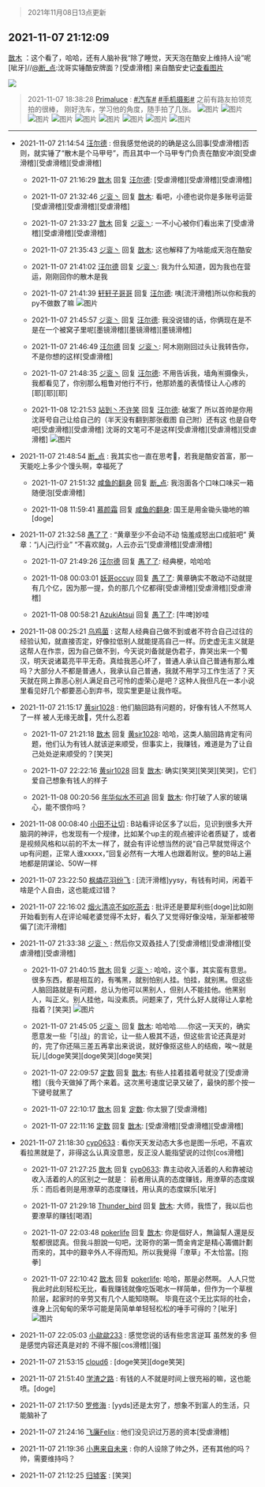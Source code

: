 > 2021年11月08日13点更新
<link rel="stylesheet" href="https://cdn.jsdelivr.net/gh/taotie6/sampleJSON@main/css/photo_show.css">
<meta name="referrer" content="no-referrer" />


 ## 2021-11-07 21:12:09 

 [㪚木](https://www.coolapk.com/feed/31298486?shareKey=MGJhNzBkZjM2Njg1NjE4N2RiZmY~) ：这个看了，哈哈，还有人脑补我“除了睡觉，天天泡在酷安上维持人设”呢[呲牙]//<a class="feed-link-uname" href="/u/断_点">@断_点</a>:沈哥实锤酷安牌面？[受虐滑稽]
来自酷安史记<a class="feed-forward-pic" href="http://image.coolapk.com/feed/2021/1107/21/3301521_0195_8464@621x466.jpg">查看图片</a> 

<div class="album">
<img class="img-item" src="https://image.coolapk.com/feed/2021/1107/21/1081091_b6e73a3a_0728_3079@1080x3261.jpeg" />
</div>

> 2021-11-07 18:38:28 
> [Primaluce](https://www.coolapk.com/feed/31294915?shareKey=YjBlZjJkNzdmYjljNjE4N2RiZmY~) : <a class="feed-link-tag" href="/t/汽车?type=0">#汽车#</a> <a class="feed-link-tag" href="/t/手机摄影?type=0">#手机摄影#</a> 之前有路友拍领克拍的很棒， 刚好洗车，学习他的角度，随手拍了几张。 
![图片](https://image.coolapk.com/feed/2021/1107/18/1557649_1471_2532@2880x2880.jpg)
![图片](https://image.coolapk.com/feed/2021/1107/18/1557649_1472_5671@2880x2880.jpg)
![图片](https://image.coolapk.com/feed/2021/1107/18/1557649_1472_6153@2880x2880.jpg)
![图片](https://image.coolapk.com/feed/2021/1107/18/1557649_1471_8849@2880x2880.jpg)
![图片](https://image.coolapk.com/feed/2021/1107/18/1557649_1471_7558@2880x2880.jpg)
![图片](https://image.coolapk.com/feed/2021/1107/18/1557649_1472_6639@2880x2880.jpg)
![图片](https://image.coolapk.com/feed/2021/1107/18/1557649_1473_6768@2780x2780.jpg)
![图片](https://image.coolapk.com/feed/2021/1107/18/1557649_1474_0795@2880x2880.jpg)
![图片](https://image.coolapk.com/feed/2021/1107/18/1557649_1474_0524@2880x2880.jpg)

 ------- 

- 2021-11-07 21:14:54 [汪尔德](uid=1595236) : 但我感觉他说的的确是这么回事[受虐滑稽]否则，就实锤了“散木是个马甲号”，而且其中一个马甲专门负责在酷安冲浪[受虐滑稽][受虐滑稽][受虐滑稽] 

    - 2021-11-07 21:16:29 [㪚木](uid=1081091) 回复 [汪尔德](uid=1595236): [受虐滑稽][受虐滑稽][受虐滑稽] 

    - 2021-11-07 21:32:46 [ジ衮丶](uid=494451) 回复 [㪚木](uid=1081091): 看吧，小德也说你是多账号运营[受虐滑稽][受虐滑稽][受虐滑稽] 

    - 2021-11-07 21:33:27 [㪚木](uid=1081091) 回复 [ジ衮丶](uid=494451): 一不小心被你们看出来了[受虐滑稽][受虐滑稽][受虐滑稽] 

    - 2021-11-07 21:35:43 [ジ衮丶](uid=494451) 回复 [㪚木](uid=1081091): 这也解释了为啥能成天泡在酷安 

    - 2021-11-07 21:41:02 [汪尔德](uid=1595236) 回复 [ジ衮丶](uid=494451): 我为什么知道，因为我也在营运，刚刚回你的散木是我 

    - 2021-11-07 21:41:39 [轩轩子哥哥](uid=3217639) 回复 [汪尔德](uid=1595236): 咦[流汗滑稽]所以你和我的py不做数了嘛 ![图片](https://image.coolapk.com/feed/2021/1105/12/3247692_a25dae8a_6356_744@300x225.jpeg)

    - 2021-11-07 21:45:57 [ジ衮丶](uid=494451) 回复 [汪尔德](uid=1595236): 我没说错的话，你俩现在是不是在一个被窝子里呢[墨镜滑稽][墨镜滑稽][墨镜滑稽] 

    - 2021-11-07 21:46:49 [汪尔德](uid=1595236) 回复 [ジ衮丶](uid=494451): 阿木刚刚回过头让我转告你，不是你想的这样[受虐滑稽] 

    - 2021-11-07 21:48:35 [ジ衮丶](uid=494451) 回复 [汪尔德](uid=1595236): 不用告诉我，墙角🈶摄像头，我都看见了，你别那么粗鲁对他行不行，他那娇羞的表情怪让人心疼的[耶][耶][耶] 

    - 2021-11-08 12:21:53 [站到丶不许笑](uid=1165627) 回复 [汪尔德](uid=1595236): 破案了 所以首帅是你用沈哥号自己让给自己的（半天没有翻到那张截图 自己附）还有这 也是自夸吧[受虐滑稽][受虐滑稽]  沈哥的文笔可不是这样[受虐滑稽][受虐滑稽][受虐滑稽] ![图片](https://image.coolapk.com/feed/2021/1108/12/1165627_9195fc24_5312_324@1080x2280.jpeg)

- 2021-11-07 21:48:54 [断_点](uid=3301521) : 我其实也一直在思考🤔，若我是酷安首富，那一天能吃上多少个馒头啊，幸福死了 

    - 2021-11-07 21:51:32 [咸鱼的翻身](uid=3945270) 回复 [断_点](uid=3301521): 我泡面各个口味口味买一箱随便泡[受虐滑稽] 

    - 2021-11-08 11:59:41 [慕颜霜](uid=3801065) 回复 [咸鱼的翻身](uid=3945270): 国王是用金锄头锄地的嘛[doge] 

- 2021-11-07 21:32:58 [愚了了](uid=734193) : “黄章至少不会动不动 恼羞成怒出口成脏吧”
黄章：“j人j己j行业”
“不喜欢就g，人云亦云”[受虐滑稽][受虐滑稽] 

    - 2021-11-07 21:49:26 [汪尔德](uid=1595236) 回复 [愚了了](uid=734193): 经典梗，哈哈哈 

    - 2021-11-08 00:03:01 [妖哥occuy](uid=1388591) 回复 [愚了了](uid=734193): 黄章确实不敢动不动就提有几个亿，因为那一提，负的那几个亿都得[受虐滑稽][受虐滑稽][受虐滑稽] 

    - 2021-11-08 00:58:21 [AzukiAtsui](uid=3762160) 回复 [愚了了](uid=734193): [牛啤]妙哇 

- 2021-11-08 00:25:21 [乌鸡菌](uid=803342) : 这帮人经典自己做不到或者不符合自己过往的经验认知，就直接否定，好像拉低别人就能提高自己一样。历史虚无主义就是这帮人在作祟，因为自己做不到，今天说刘备就是伪君子，靠哭出来一个蜀汉，明天说诸葛亮平平无奇。真给我恶心坏了，普通人承认自己普通有那么难吗？大部分人不都是普通人<!--break-->，我承认自己普通，我就不用学习工作生活了？天天就在网上靠恶心别人满足自己可怜的虚荣心是吧？这种人我但凡在一本小说里看见好几个都要恶心到弃书，现实里更是让我作呕。 

- 2021-11-07 21:15:17 [黄sir1028](uid=905870) : 他们脑回路有问题的，好像有钱人不然骂人了一样
被人无缘无故🐴，凭什么忍着 

    - 2021-11-07 21:21:18 [㪚木](uid=1081091) 回复 [黄sir1028](uid=905870): 哈哈，这类人脑回路肯定有问题，他们认为有钱人就该逆来顺受，但事实上，我赚钱，难道是为了让自己处处逆来顺受的？[笑哭] 

    - 2021-11-07 22:22:16 [黄sir1028](uid=905870) 回复 [㪚木](uid=1081091): 确实[笑哭][笑哭][笑哭]，它们爱自己想象有钱人的样子 

    - 2021-11-08 00:20:56 [年华似水不可追](uid=625421) 回复 [㪚木](uid=1081091): 你打破了人家的玻璃心，能不恨你吗？ 

- 2021-11-08 00:08:40 [小田不让切](uid=2501051) : B站看评论区多了以后，见识到很多大开脑洞的神评，也发现有一个规律，比如某个up主的观点被评论者质疑了，或者是视频风格和以前的不太一样了，就会有评论想当然的说“自己早就觉得这个up有问题，正常人谁xxxxx，”回复必然有一大堆人也跟着附议。整的B站上遍地都是阴谋论、50W一样 

- 2021-11-07 23:22:50 [枫燐花羽纷飞](uid=3295709) : [流汗滑稽]yysy，有钱有时间，闲着干啥是个人自由，这也能成过错？ 

- 2021-11-07 22:16:02 [烟火清凉不如吃茶去](uid=4279524) : 批评还是要犀利些[doge]比如刚开始看到有人在评论喊老婆觉得不太好，看久了又觉得好像没啥，渐渐都被带偏了[流汗滑稽] 

- 2021-11-07 21:33:38 [ジ衮丶](uid=494451) : 然后你又双叒挂人了[受虐滑稽][受虐滑稽][受虐滑稽][受虐滑稽] 

    - 2021-11-07 21:40:15 [㪚木](uid=1081091) 回复 [ジ衮丶](uid=494451): 哈哈，这个事，其实蛮有意思。很多东西，都是相互的，有嘴黑，就别怕别人挂。怕挂，就别黑。但这些人脑回路就是有问题，总认为他可以黑别人，但别人不能挂他。他黑别人，叫正义。别人挂他，叫没素质。问题来了，凭什么好人就得让人拿枪指着？[笑哭] ![图片](https://image.coolapk.com/feed/2021/1107/21/1081091_8106b11d_2415_0388@1080x635.jpeg)

    - 2021-11-07 21:45:05 [ジ衮丶](uid=494451) 回复 [㪚木](uid=1081091): 哈哈哈……你这一天天的，确实愿意发一些「引战」的言论，让一些人极其不适，但这些言论还真是对的，完了你还隔三差五再拿出来说说，就好像抠这些人的结痂，唉～就是玩儿[doge笑哭][doge笑哭][doge笑哭] 

    - 2021-11-07 22:09:57 [定数](uid=5774495) 回复 [㪚木](uid=1081091): 有些人挂着挂着号就没了[受虐滑稽]（我今天做掉了两个来着。这次黑号速度记录又破了，最快的那个按一下键号就黑了 

    - 2021-11-07 22:10:17 [㪚木](uid=1081091) 回复 [定数](uid=5774495): 你太狠了[受虐滑稽] 

    - 2021-11-07 22:11:16 [定数](uid=5774495) 回复 [㪚木](uid=1081091): [受虐滑稽][受虐滑稽][受虐滑稽] 

- 2021-11-07 21:18:30 [cyp0633](uid=773302) : 看你天天发动态大多也是图一乐吧，不喜欢看拉黑就是了，非得这么认真没意思，反正没人能指望说的过你[cos滑稽] 

    - 2021-11-07 21:27:25 [㪚木](uid=1081091) 回复 [cyp0633](uid=773302): 靠主动收入活着的人和靠被动收入活着的人的区别之一就是：
前者用认真的态度赚钱，用潦草的态度娱乐：而后者则是用潦草的态度赚钱，用认真的态度娱乐[呲牙] 

    - 2021-11-07 21:29:18 [Thunder_bird](uid=966819) 回复 [㪚木](uid=1081091): 大师，我悟了，我以后也要潦草的赚钱[喝酒] 

    - 2021-11-07 22:03:48 [pokerlife](uid=575409) 回复 [㪚木](uid=1081091): 你是個好人，無論幫人還是反駁都很認真。但我斗胆說一句吧，沈哥你的第一筒金肯定是精心籌備計劃而來的，其中的艱辛外人不得而知。所以我覺得「潦草」不太恰當。[抱拳] 

    - 2021-11-07 22:10:42 [㪚木](uid=1081091) 回复 [pokerlife](uid=575409): 哈哈，那是必然啊。
人人只觉我此时此刻轻松无比，看我赚钱就像吃饭喝水一样简单，但作为一个草根阶层，起家时的辛劳又有几个人能知晓啊。
毕竟在这个无比实际的社会，谁身上沉甸甸的荣华可能是简简单单轻轻松松的唾手可得的？[呲牙] ![图片](https://image.coolapk.com/feed/2020/0418/16/1081091_3bb18a28_0273_0375@431x198.gif)

- 2021-11-07 22:05:03 [小歘歘233](uid=3544334) : 感觉您说的话有些忠言逆耳 虽然发的多 但是感觉内容还真是对的 不得不服[cos滑稽][强] 

- 2021-11-07 21:53:15 [cloud6](uid=852635) : [doge笑哭][doge笑哭] 

- 2021-11-07 21:51:40 [学渣之路](uid=935369) : 有钱的人不就是时间上很充裕的嘛，这也能喷。[doge] 

- 2021-11-07 21:17:50 [罗修海](uid=3774701) : [yyds]还是太穷了，想象不到富人的生活，只能脑补了 

- 2021-11-07 21:24:16 [飞廉Felix](uid=900024) : 他们没见识过万恶的资本[受虐滑稽] 

- 2021-11-07 21:19:36 [小惠来自未来](uid=847097) : 你的人设除了帅之外，还有其他的吗？  帅，需要维持吗？ 

- 2021-11-07 21:12:25 [归墟客](uid=3287587) : [笑哭] 

